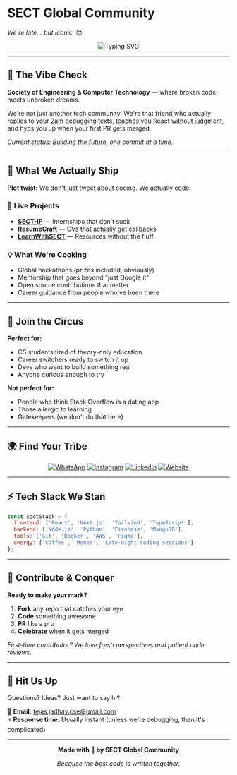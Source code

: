 # SECT Global Community
*We're late... but iconic.* 😎

<div align="center">
  <img src="https://readme-typing-svg.demolab.com?font=Fira+Code&duration=2000&pause=800&color=6366F1&center=true&vCenter=true&width=600&lines=Code+Vibes+%7C+Global+Tribe;No+Gatekeeping+%7C+Just+Growth;Building+Tomorrow's+Devs+Today" alt="Typing SVG" />
</div>

---

## 🌟 The Vibe Check

**Society of Engineering & Computer Technology** — where broken code meets unbroken dreams.

We're not just another tech community. We're that friend who actually replies to your 2am debugging texts, teaches you React without judgment, and hyps you up when your first PR gets merged. 

*Current status: Building the future, one commit at a time.*

---

## 🎯 What We Actually Ship

**Plot twist:** We don't just tweet about coding. We actually code.

### 🚀 **Live Projects**
- **[SECT-IP](https://github.com/SECT-Community/SECT-IP)** — Internships that don't suck
- **[ResumeCraft](https://github.com/SECT-Community/ResumeCraft)** — CVs that actually get callbacks  
- **[LearnWithSECT](https://github.com/SECT-Community/LearnWithSECT)** — Resources without the fluff

### 💡 **What We're Cooking**
- Global hackathons (prizes included, obviously)
- Mentorship that goes beyond "just Google it"
- Open source contributions that matter
- Career guidance from people who've been there

---

## 🎪 Join the Circus

**Perfect for:**
- CS students tired of theory-only education
- Career switchers ready to switch it up
- Devs who want to build something real
- Anyone curious enough to try

**Not perfect for:**
- People who think Stack Overflow is a dating app
- Those allergic to learning
- Gatekeepers (we don't do that here)

---

## 🌍 Find Your Tribe

<div align="center">

[![WhatsApp](https://img.shields.io/badge/WhatsApp-25D366?style=for-the-badge&logo=whatsapp&logoColor=white)](https://bit.ly/SECT-IP)
[![Instagram](https://img.shields.io/badge/Instagram-E4405F?style=for-the-badge&logo=instagram&logoColor=white)](https://instagram.com/sect.community)
[![LinkedIn](https://img.shields.io/badge/LinkedIn-0077B5?style=for-the-badge&logo=linkedin&logoColor=white)](https://linkedin.com/company/sectglobal)
[![Website](https://img.shields.io/badge/Website-FF6B6B?style=for-the-badge&logo=google-chrome&logoColor=white)](https://sect.civoranexus.com)

</div>

---

## ⚡ Tech Stack We Stan

```javascript
const sectStack = {
  frontend: ['React', 'Next.js', 'Tailwind', 'TypeScript'],
  backend: ['Node.js', 'Python', 'Firebase', 'MongoDB'],
  tools: ['Git', 'Docker', 'AWS', 'Figma'],
  energy: ['Coffee', 'Memes', 'Late-night coding sessions']
};
```

---

## 🤝 Contribute & Conquer

**Ready to make your mark?**

1. **Fork** any repo that catches your eye
2. **Code** something awesome
3. **PR** like a pro
4. **Celebrate** when it gets merged

*First-time contributor? We love fresh perspectives and patient code reviews.*

---

## 💌 Hit Us Up

Questions? Ideas? Just want to say hi?

📧 **Email:** tejas.jadhav.cse@gmail.com  
⚡ **Response time:** Usually instant (unless we're debugging, then it's complicated)

---

<div align="center">
  
**Made with 💜 by SECT Global Community**

*Because the best code is written together.*

</div>
